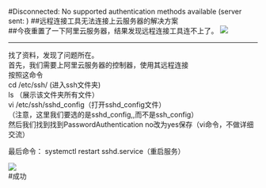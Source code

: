 #Disconnected: No supported authentication methods available (server sent: )
##远程连接工具无法连接上云服务器的解决方案  
##今夜重置了一下阿里云服务器，结果发现远程连接工具连不上了。  ![](https://raw.githubusercontent.com/xunyegege/picgo_repo/master/G%3A%5Cgithub%5Cpicgo_repo2d6af45baca6bc813ad65943fd41e83.png)


-----
找了资料，发现了问题所在。  
首先，我们需要上阿里云服务器的控制器，使用其远程连接  
按照这命令  
cd /etc/ssh/  (进入ssh文件夹)  
ls     （展示该文件夹所有文件）  
vi /etc/ssh/sshd_config（打开sshd_config文件）  
（注意，这里我们要选的是sshd_config,,而不是ssh_config）  
然后我们找到找到PasswordAuthentication no改为yes保存（vi命令，不做详细交流）  

最后命令：  systemctl restart sshd.service（重启服务）


  
![](https://raw.githubusercontent.com/xunyegege/picgo_repo/master/G%3A%5Cgithub%5Cpicgo_repo20180727000049.png)  
#成功